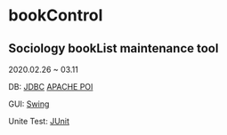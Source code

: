 # bookControl

## Sociology bookList maintenance tool
2020.02.26 ~ 03.11

DB: 
[JDBC](https://xinet.kr/?p=1591)
[APACHE POI](https://poi.apache.org/components/spreadsheet/quick-guide.html)

GUI: 
[Swing](https://coding-factory.tistory.com/263)

Unite Test: 
[JUnit](https://epthffh.tistory.com/entry/Junit%EC%9D%84-%EC%9D%B4%EC%9A%A9%ED%95%9C-%EB%8B%A8%EC%9C%84%ED%85%8C%EC%8A%A4%ED%8A%B8)
